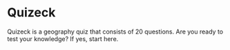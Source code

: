 # Quizeck
Quizeck is a geography quiz that consists of 20 questions. Are you ready to test your knowledge? If yes, start here.
